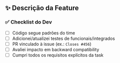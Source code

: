 ## ✨ Descrição da Feature


### ✅ Checklist do Dev
- [ ] Código segue padrões do time
- [ ] Adicionei/atualizei testes de funcionais/integrados
- [ ] PR vinculado à issue (ex.: `Closes #456`)
- [ ] Avaliei impacto em backward compatibility
- [ ] Cumpri todos os requisitos explícitos da task